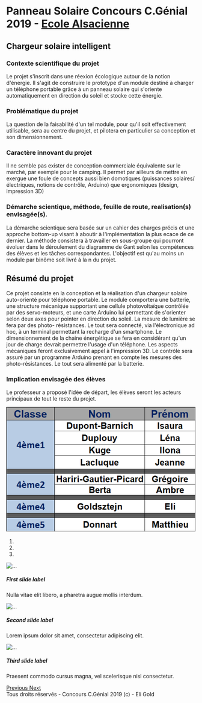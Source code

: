 # Panneau Solaire Concours C.Génial 2019 - [Ecole Alsacienne](http://ecole-alsacienne.org)

## Chargeur solaire intelligent 

### Contexte scientifique du projet 
Le projet s'inscrit dans une réexion écologique autour de la notion d'énergie. Il s'agit de construire le prototype d'un module destiné à charger un téléphone portable grâce à un panneau solaire qui s'oriente automatiquement en direction du soleil et stocke cette énergie.


### Problématique du projet 
La question de la faisabilité d'un tel module, pour qu'il soit effectivement utilisable, sera au centre du projet, et pilotera en particulier sa conception et son dimensionnement.


### Caractère innovant du projet 
Il ne semble pas exister de conception commerciale équivalente sur le marché, par exemple pour le camping. Il permet par ailleurs de mettre en exergue une foule de concepts aussi bien domotiques (puissances solaires/électriques, notions de contrôle, Arduino) que ergonomiques (design, impression 3D)


### Démarche scientique, méthode, feuille de route, realisation(s) envisagée(s).
La démarche scientique sera basée sur un cahier des charges précis et une approche bottom-up visant à aboutir à l'implémentation la plus ecace de ce dernier. La méthode consistera à travailler en sous-groupe qui pourront évoluer dans le déroulement du diagramme de Gant selon les compétences des élèves et les tâches correspondantes. L'objectif est qu'au moins un module par binôme soit livré à la n du projet.


## Résumé du projet
Ce projet consiste en la conception et la réalisation d'un chargeur solaire auto-orienté pour téléphone portable. Le module comportera une batterie, une structure mécanique supportant une cellule photovoltaïque contrôlée par des servo-moteurs, et une carte Arduino lui permettant de s'orienter selon deux axes pour pointer en direction du soleil. La mesure de lumière se fera par des photo- résistances. Le tout sera connecté, via l'électronique ad hoc, à un terminal permettant la recharge d'un smartphone.
Le dimensionnement de la chaine énergétique se fera en considérant qu'un jour de charge devrait permettre l'usage d'un téléphone. Les aspects mécaniques feront exclusivement appel à l'impression 3D. Le contrôle sera assuré par un programme Arduino prenant en compte les mesures des photo-résistances. Le tout sera alimenté par la batterie.
		 	 	 		
								
### Implication envisagée des élèves 
Le professeur a proposé l'idée de départ, les élèves seront les acteurs principaux de tout le reste du projet.

<img src="https://raw.githubusercontent.com/EA-cGenial/chargeur-solaire-intelligent/gh-pages/%C3%A9l%C3%A8ves%20participants%20-%20cgenial.PNG">

<div class="bd-example">
  <div id="carouselExampleCaptions" class="carousel slide" data-ride="carousel">
    <ol class="carousel-indicators">
      <li data-target="#carouselExampleCaptions" data-slide-to="0" class="active"></li>
      <li data-target="#carouselExampleCaptions" data-slide-to="1"></li>
      <li data-target="#carouselExampleCaptions" data-slide-to="2"></li>
    </ol>
    <div class="carousel-inner">
      <div class="carousel-item active">
        <img src="..." class="d-block w-100" alt="...">
        <div class="carousel-caption d-none d-md-block">
          <h5>First slide label</h5>
          <p>Nulla vitae elit libero, a pharetra augue mollis interdum.</p>
        </div>
      </div>
      <div class="carousel-item">
        <img src="..." class="d-block w-100" alt="...">
        <div class="carousel-caption d-none d-md-block">
          <h5>Second slide label</h5>
          <p>Lorem ipsum dolor sit amet, consectetur adipiscing elit.</p>
        </div>
      </div>
      <div class="carousel-item">
        <img src="..." class="d-block w-100" alt="...">
        <div class="carousel-caption d-none d-md-block">
          <h5>Third slide label</h5>
          <p>Praesent commodo cursus magna, vel scelerisque nisl consectetur.</p>
        </div>
      </div>
    </div>
    <a class="carousel-control-prev" href="#carouselExampleCaptions" role="button" data-slide="prev">
      <span class="carousel-control-prev-icon" aria-hidden="true"></span>
      <span class="sr-only">Previous</span>
    </a>
    <a class="carousel-control-next" href="#carouselExampleCaptions" role="button" data-slide="next">
      <span class="carousel-control-next-icon" aria-hidden="true"></span>
      <span class="sr-only">Next</span>
    </a>
  </div>
</div>

<footer>Tous droits réservés - Concours C.Génial 2019 (c) - Eli Gold</footer>

  <style>
	footer {
	background-color: dark-grey;
	}	
  </style>
  <style>
	.swal-text {
	text-align: center;
	}
  </style>

  <script src="https://unpkg.com/sweetalert/dist/sweetalert.min.js"></script>
  
  <script>
	swal("Bienvenue ! \n\n Chargeur Solaire Intelligent", {
  buttons: {
    cancel: "Ok",
    catch: {
      text: "Plus d\'Infos",
      value: "catch",
    },
    Contact: true,
  },
})
.then((value) => {
  switch (value) {
 
    case "Contact":
      swal("Adresse mail : ", "cgenial@ecole-alsacienne.org");
      break;
 
    case "catch":
      swal("Plus d\'Informations!", "url compte rendu pdf", "info");
      break;
 
    default:
      break;
  }
});
  </script>

